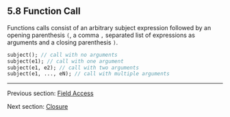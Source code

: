 ## 5.8 Function Call

Functions calls consist of an arbitrary subject expression followed by an opening parenthesis `(`, a comma `,` separated list of expressions as arguments and a closing parenthesis `)`.

```haxe
subject(); // call with no arguments
subject(e1); // call with one argument
subject(e1, e2); // call with two arguments
subject(e1, ..., eN); // call with multiple arguments
```

---

Previous section: [Field Access](5.7-Field_Access.md)

Next section: [Closure](5.9-Closure.md)